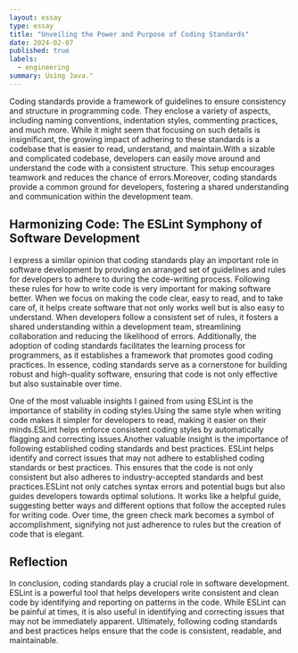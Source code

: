 ```yaml
---
layout: essay
type: essay
title: "Unveiling the Power and Purpose of Coding Standards"
date: 2024-02-07
published: true
labels:
  - engineering
summary: Using Java."
---
```


Coding standards provide a framework of guidelines to ensure consistency and structure in programming code. They enclose a variety of aspects, including naming conventions, indentation styles, commenting practices, and much more. While it might seem that focusing on such details is insignificant, the growing impact of adhering to these standards is a codebase that is easier to read, understand, and maintain.With a sizable and complicated codebase, developers can easily move around and understand the code with a consistent structure. This setup encourages teamwork and reduces the chance of errors.Moreover, coding standards provide a common ground for developers, fostering a shared understanding and communication within the development team.

## Harmonizing Code: The ESLint Symphony of Software Development

I express a similar opinion that coding standards play an important role in software development by providing an arranged set of guidelines and rules for developers to adhere to during the code-writing process. Following these rules for how to write code is very important for making software better. When we focus on making the code clear, easy to read, and to take care of, it helps create software that not only works well but is also easy to understand. When developers follow a consistent set of rules, it fosters a shared understanding within a development team, streamlining collaboration and reducing the likelihood of errors. Additionally, the adoption of coding standards facilitates the learning process for programmers, as it establishes a framework that promotes good coding practices. In essence, coding standards serve as a cornerstone for building robust and high-quality software, ensuring that code is not only effective but also sustainable over time.

One of the most valuable insights I gained from using ESLint is the importance of stability in coding styles.Using the same style when writing code makes it simpler for developers to read, making it easier on their minds.ESLint helps enforce consistent coding styles by automatically flagging and correcting issues.Another valuable insight is the importance of following established coding standards and best practices. ESLint helps identify and correct issues that may not adhere to established coding standards or best practices. This ensures that the code is not only consistent but also adheres to industry-accepted standards and best practices.ESLint not only catches syntax errors and potential bugs but also guides developers towards optimal solutions. It works like a helpful guide, suggesting better ways and different options that follow the accepted rules for writing code. Over time, the green check mark becomes a symbol of accomplishment, signifying not just adherence to rules but the creation of code that is elegant.

## Reflection

In conclusion, coding standards play a crucial role in software development. ESLint is a powerful tool that helps developers write consistent and clean code by identifying and reporting on patterns in the code. While ESLint can be painful at times, it is also useful in identifying and correcting issues that may not be immediately apparent. Ultimately, following coding standards and best practices helps ensure that the code is consistent, readable, and maintainable.


